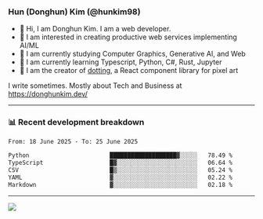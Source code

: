 ### Hun (Donghun) Kim (@hunkim98)

- 👋 Hi, I am Donghun Kim. I am a web developer. 
- 🤔 I am interested in creating productive web services implementing AI/ML
- 🔭 I am currently studying Computer Graphics, Generative AI, and Web 
- 🌱 I am currently learning Typescript, Python, C#, Rust, Jupyter
- 🎨 I am the creator of [dotting](https://github.com/hunkim98/dotting), a React component library for pixel art

I write sometimes. Mostly about Tech and Business at https://donghunkim.dev/

---
### 📊 Recent development breakdown
<!--START_SECTION:waka-->

```txt
From: 18 June 2025 - To: 25 June 2025

Python                       ███████████████████▓░░░░░   78.49 %
TypeScript                   █▓░░░░░░░░░░░░░░░░░░░░░░░   06.64 %
CSV                          █▒░░░░░░░░░░░░░░░░░░░░░░░   05.24 %
YAML                         ▓░░░░░░░░░░░░░░░░░░░░░░░░   02.22 %
Markdown                     ▓░░░░░░░░░░░░░░░░░░░░░░░░   02.18 %
```

<!--END_SECTION:waka-->
---

<!-- <div align='center'> -->
  <img align="center" src="https://github-readme-stats.vercel.app/api?username=hunkim98&theme=dark&show_icons=true"/>
<!-- </div> -->
<!--
**hunkim98/hunkim98** is a ✨ _special_ ✨ repository because its `README.md` (this file) appears on your GitHub profile.

Here are some ideas to get you started:

- 🔭 I’m currently working on ...
- 🌱 I’m currently learning ...
- 👯 I’m looking to collaborate on ...
- 🤔 I’m looking for help with ...
- 💬 Ask me about ...
- 📫 How to reach me: ...
- 😄 Pronouns: ...
- ⚡ Fun fact: ...
-->
